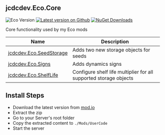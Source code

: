 ## jcdcdev.Eco.Core

![Eco Version](https://badgen.net/static/Eco/v0.10.2.1+/3a93b4)
[![Latest version on Github](https://badgen.net/github/tag/jcdcdev/jcdcdev.Eco.Core?color=3a93b4&label=Mod)](https://github.com/jcdcdev/jcdcdev.Eco.Core/releases/latest)
[![NuGet Downloads](https://badgen.net/https/nuget-downloads-oncgeo0zefvy.runkit.sh/jcdcdev.eco.core?color=3a93b4&label=NuGet%20Downloads)](https://www.nuget.org/packages/jcdcdev.Eco.Core/)

Core functionality used by my Eco mods

| Name                                                                    | Description                                                       |
|-------------------------------------------------------------------------|-------------------------------------------------------------------|
| [jcdcdev.Eco.SeedStorage](https://mod.io/g/eco/m/jcdcdevecoseedstorage) | Adds two new storage objects for seeds                            |
| [jcdcdev.Eco.Signs](https://mod.io/g/eco/m/jcdcdevecosigns)             | Adds dynamics signs                                               |
| [jcdcdev.Eco.ShelfLife](https://mod.io/g/eco/m/jcdcdevecoshelflife)     | Configure shelf life multiplier for all supported storage objects |

## Install Steps

- Download the latest version from [mod.io](https://mod.io/g/eco/m/jcdcdevecocore)
- Extract the zip
- Go to your Server's root folder
- Copy the extracted content to `./Mods/UserCode`
- Start the server